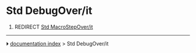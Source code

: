 # Std DebugOver/it
1.  REDIRECT [Std MacroStepOver/it](Std_MacroStepOver/it.md)



---
⏵ [documentation index](../README.md) > Std DebugOver/it
